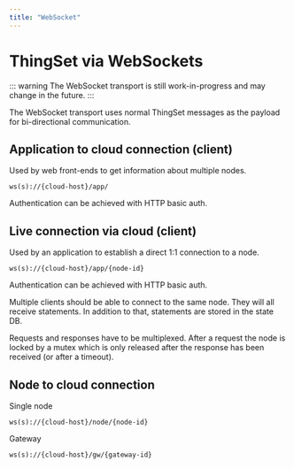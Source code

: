 ```yaml
---
title: "WebSocket"
---
```


# ThingSet via WebSockets

::: warning
The WebSocket transport is still work-in-progress and may change in the future.
:::

The WebSocket transport uses normal ThingSet messages as the payload for bi-directional communication.

## Application to cloud connection (client)

Used by web front-ends to get information about multiple nodes.

    ws(s)://{cloud-host}/app/

Authentication can be achieved with HTTP basic auth.

## Live connection via cloud (client)

Used by an application to establish a direct 1:1 connection to a node.

    ws(s)://{cloud-host}/app/{node-id}

Authentication can be achieved with HTTP basic auth.

Multiple clients should be able to connect to the same node. They will all receive statements. In addition to that, statements are stored in the state DB.

Requests and responses have to be multiplexed. After a request the node is locked by a mutex which is only released after the response has been received (or after a timeout).

## Node to cloud connection

Single node

    ws(s)://{cloud-host}/node/{node-id}

Gateway

    ws(s)://{cloud-host}/gw/{gateway-id}
